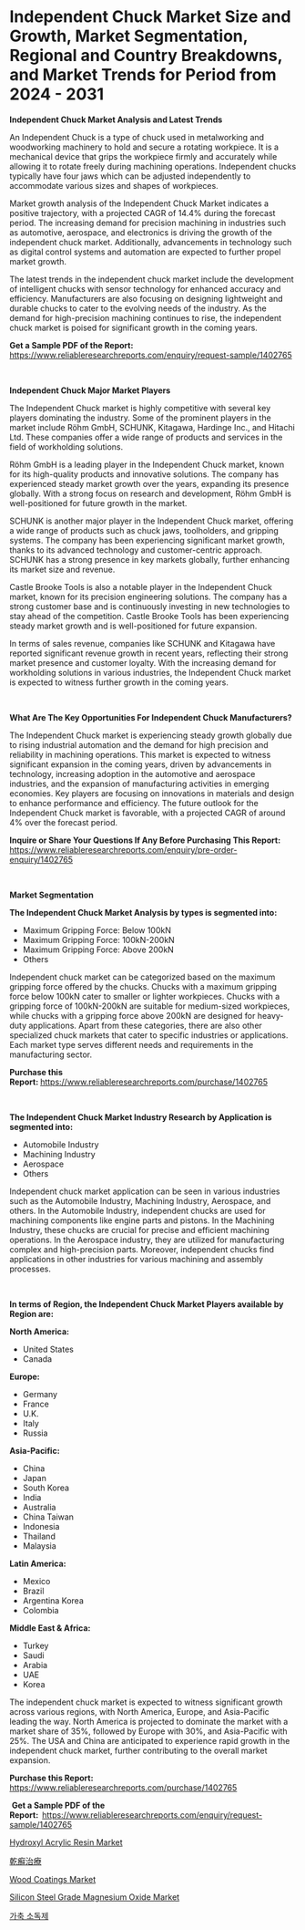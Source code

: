 <p><h1>Independent Chuck Market Size and Growth, Market Segmentation, Regional and Country Breakdowns, and Market Trends for Period from 2024 -  2031</h1></p><p><strong>Independent Chuck Market Analysis and Latest Trends</strong></p>
<p><p>An Independent Chuck is a type of chuck used in metalworking and woodworking machinery to hold and secure a rotating workpiece. It is a mechanical device that grips the workpiece firmly and accurately while allowing it to rotate freely during machining operations. Independent chucks typically have four jaws which can be adjusted independently to accommodate various sizes and shapes of workpieces.</p><p>Market growth analysis of the Independent Chuck Market indicates a positive trajectory, with a projected CAGR of 14.4% during the forecast period. The increasing demand for precision machining in industries such as automotive, aerospace, and electronics is driving the growth of the independent chuck market. Additionally, advancements in technology such as digital control systems and automation are expected to further propel market growth.</p><p>The latest trends in the independent chuck market include the development of intelligent chucks with sensor technology for enhanced accuracy and efficiency. Manufacturers are also focusing on designing lightweight and durable chucks to cater to the evolving needs of the industry. As the demand for high-precision machining continues to rise, the independent chuck market is poised for significant growth in the coming years.</p></p>
<p><strong>Get a Sample PDF of the Report:&nbsp;</strong> <a href="https://www.reliableresearchreports.com/enquiry/request-sample/1402765">https://www.reliableresearchreports.com/enquiry/request-sample/1402765</a></p>
<p>&nbsp;</p>
<p><strong>Independent Chuck Major Market Players</strong></p>
<p><p>The Independent Chuck market is highly competitive with several key players dominating the industry. Some of the prominent players in the market include Röhm GmbH, SCHUNK, Kitagawa, Hardinge Inc., and Hitachi Ltd. These companies offer a wide range of products and services in the field of workholding solutions.</p><p>Röhm GmbH is a leading player in the Independent Chuck market, known for its high-quality products and innovative solutions. The company has experienced steady market growth over the years, expanding its presence globally. With a strong focus on research and development, Röhm GmbH is well-positioned for future growth in the market.</p><p>SCHUNK is another major player in the Independent Chuck market, offering a wide range of products such as chuck jaws, toolholders, and gripping systems. The company has been experiencing significant market growth, thanks to its advanced technology and customer-centric approach. SCHUNK has a strong presence in key markets globally, further enhancing its market size and revenue.</p><p>Castle Brooke Tools is also a notable player in the Independent Chuck market, known for its precision engineering solutions. The company has a strong customer base and is continuously investing in new technologies to stay ahead of the competition. Castle Brooke Tools has been experiencing steady market growth and is well-positioned for future expansion.</p><p>In terms of sales revenue, companies like SCHUNK and Kitagawa have reported significant revenue growth in recent years, reflecting their strong market presence and customer loyalty. With the increasing demand for workholding solutions in various industries, the Independent Chuck market is expected to witness further growth in the coming years.</p></p>
<p>&nbsp;</p>
<p><strong>What Are The Key Opportunities For Independent Chuck Manufacturers?</strong></p>
<p><p>The Independent Chuck market is experiencing steady growth globally due to rising industrial automation and the demand for high precision and reliability in machining operations. This market is expected to witness significant expansion in the coming years, driven by advancements in technology, increasing adoption in the automotive and aerospace industries, and the expansion of manufacturing activities in emerging economies. Key players are focusing on innovations in materials and design to enhance performance and efficiency. The future outlook for the Independent Chuck market is favorable, with a projected CAGR of around 4% over the forecast period.</p></p>
<p><strong>Inquire or Share Your Questions If Any Before Purchasing This Report:</strong> <a href="https://www.reliableresearchreports.com/enquiry/pre-order-enquiry/1402765">https://www.reliableresearchreports.com/enquiry/pre-order-enquiry/1402765</a></p>
<p>&nbsp;</p>
<p><strong>Market Segmentation</strong></p>
<p><strong>The Independent Chuck Market Analysis by types is segmented into:</strong></p>
<p><ul><li>Maximum Gripping Force: Below 100kN</li><li>Maximum Gripping Force: 100kN-200kN</li><li>Maximum Gripping Force: Above 200kN</li><li>Others</li></ul></p>
<p><p>Independent chuck market can be categorized based on the maximum gripping force offered by the chucks. Chucks with a maximum gripping force below 100kN cater to smaller or lighter workpieces. Chucks with a gripping force of 100kN-200kN are suitable for medium-sized workpieces, while chucks with a gripping force above 200kN are designed for heavy-duty applications. Apart from these categories, there are also other specialized chuck markets that cater to specific industries or applications. Each market type serves different needs and requirements in the manufacturing sector.</p></p>
<p><strong>Purchase this Report:&nbsp;</strong><a href="https://www.reliableresearchreports.com/purchase/1402765">https://www.reliableresearchreports.com/purchase/1402765</a></p>
<p>&nbsp;</p>
<p><strong>The Independent Chuck Market Industry Research by Application is segmented into:</strong></p>
<p><ul><li>Automobile Industry</li><li>Machining Industry</li><li>Aerospace</li><li>Others</li></ul></p>
<p><p>Independent chuck market application can be seen in various industries such as the Automobile Industry, Machining Industry, Aerospace, and others. In the Automobile Industry, independent chucks are used for machining components like engine parts and pistons. In the Machining Industry, these chucks are crucial for precise and efficient machining operations. In the Aerospace industry, they are utilized for manufacturing complex and high-precision parts. Moreover, independent chucks find applications in other industries for various machining and assembly processes.</p></p>
<p>&nbsp;</p>
<p><strong>In terms of Region, the Independent Chuck Market Players available by Region are:</strong></p>
<p>
    <p> <strong> North America: </strong>
        <ul>
            <li>United States</li>
            <li>Canada</li>
        </ul>
        </p> 
    <p> <strong> Europe: </strong>
        <ul>
            <li>Germany</li>
            <li>France</li>
            <li>U.K.</li>
            <li>Italy</li>
            <li>Russia</li>
        </ul>
        </p> 
    <p> <strong> Asia-Pacific: </strong>
        <ul>
            <li>China</li>
            <li>Japan</li>
            <li>South Korea</li>
            <li>India</li>
            <li>Australia</li>
            <li>China Taiwan</li>
            <li>Indonesia</li>
            <li>Thailand</li>
            <li>Malaysia</li>
        </ul>
        </p> 
    <p> <strong> Latin America: </strong>
        <ul>
            <li>Mexico</li>
            <li>Brazil</li>
            <li>Argentina Korea</li>
            <li>Colombia</li>
        </ul>
        </p> 
    <p> <strong> Middle East & Africa: </strong>
        <ul>
            <li>Turkey</li>
            <li>Saudi</li>
            <li>Arabia</li>
            <li>UAE</li>
            <li>Korea</li>
        </ul>
    </p>
    </p>
<p><p>The independent chuck market is expected to witness significant growth across various regions, with North America, Europe, and Asia-Pacific leading the way. North America is projected to dominate the market with a market share of 35%, followed by Europe with 30%, and Asia-Pacific with 25%. The USA and China are anticipated to experience rapid growth in the independent chuck market, further contributing to the overall market expansion.</p></p>
<p><strong>Purchase this Report: </strong><a href="https://www.reliableresearchreports.com/purchase/1402765">https://www.reliableresearchreports.com/purchase/1402765</a></p>
<p>&nbsp;<strong>Get a Sample PDF of the Report:&nbsp;&nbsp;</strong><a href="https://www.reliableresearchreports.com/enquiry/request-sample/1402765">https://www.reliableresearchreports.com/enquiry/request-sample/1402765</a></p>
<p><strong></strong></p>
<p><p><a href="https://view.publitas.com/reportprime-1/global-hydroxyl-acrylic-resin-market-by-types-applications-and-major-players-with-regional-growth-rate-analysis-and-development-situation-from-2024-to-2031/">Hydroxyl Acrylic Resin Market</a></p><p><a href="https://medium.com/@minnieebert2827/%E4%B9%BE%E7%99%AC%E6%B2%BB%E7%99%82%E5%B8%82%E5%A0%B4-%E7%A8%AE%E9%A1%9E-%E5%BF%9C%E7%94%A8-%E3%81%8A%E3%82%88%E3%81%B3%E5%9C%B0%E7%90%86%E3%81%AB%E3%82%88%E3%82%8B%E5%8C%85%E6%8B%AC%E7%9A%84%E3%81%AA%E8%A9%95%E4%BE%A1-fc07f98dbf96">乾癬治療</a></p><p><a href="https://five-trouble-98a.notion.site/Wood-Coatings-Market-Provides-Detailed-Segmentation-of-this-Market-based-on-Type-Application-and-R-7755d16c41f842c68f23f1716ba35a44">Wood Coatings Market</a></p><p><a href="https://butternut-bug-553.notion.site/Silicon-Steel-Grade-Magnesium-Oxide-Market-Size-Growth-and-Forecast-from-2024-2031-7ac27c4639894a6a813e8248a2f147e8">Silicon Steel Grade Magnesium Oxide Market</a></p><p><a href="https://medium.com/@tyrelvezina0vc2ayv1ss8syx/%EA%B0%80%EC%B6%95-%EC%86%8C%EB%8F%85%EC%A0%9C-%EC%8B%9C%EC%9E%A5-%EB%B6%84%EC%84%9D-%EA%B8%80%EB%A1%9C%EB%B2%8C-%EC%82%B0%EC%97%85-%EC%A0%84%EB%A7%9D%EA%B3%BC-%EC%98%88%EC%B8%A1-2024%EB%85%84%EB%B6%80%ED%84%B0-2031%EB%85%84-b078f28da5ab">가축 소독제</a></p></p>